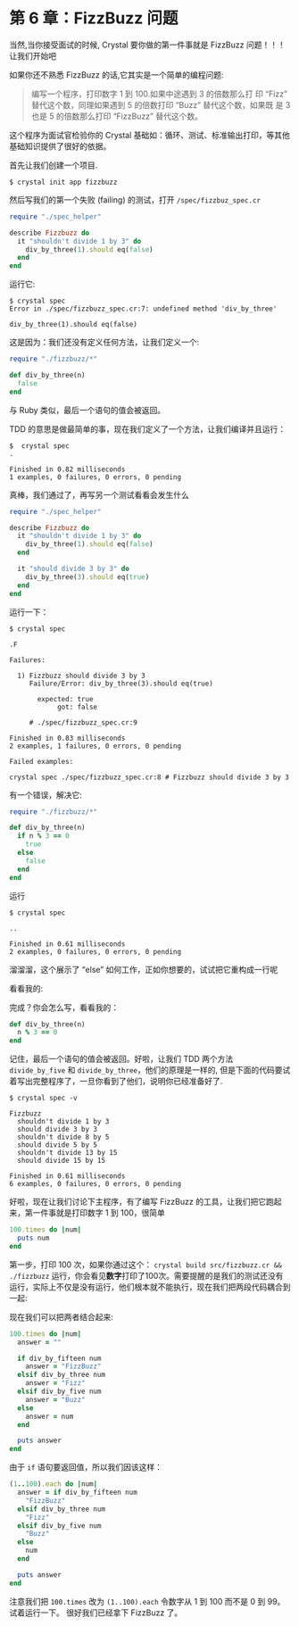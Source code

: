 # 第 6 章：FizzBuzz 问题

当然,当你接受面试的时候, Crystal 要你做的第一件事就是 FizzBuzz 问题！！！让我们开始吧

如果你还不熟悉 FizzBuzz 的话,它其实是一个简单的编程问题:

> 编写一个程序，打印数字 1 到 100.如果中途遇到 3 的倍数那么打
> 印 “Fizz” 替代这个数，同理如果遇到 5 的倍数打印 “Buzz” 替代这个数，如果既
> 是 3 也是 5 的倍数那么打印 “FizzBuzz” 替代这个数。

这个程序为面试官检验你的 Crystal 基础如：循环、测试、标准输出打印，等其他基础知识提供了很好的依据。

首先让我们创建一个项目.

    $ crystal init app fizzbuzz

然后写我们的第一个失败 (failing) 的测试，打开 `/spec/fizzbuz_spec.cr`

```ruby
require "./spec_helper"

describe Fizzbuzz do
  it "shouldn't divide 1 by 3" do
    div_by_three(1).should eq(false)
  end
end
```

运行它:

    $ crystal spec
    Error in ./spec/fizzbuzz_spec.cr:7: undefined method 'div_by_three'

    div_by_three(1).should eq(false)


这是因为：我们还没有定义任何方法，让我们定义一个:

```ruby
require "./fizzbuzz/*"

def div_by_three(n)
  false
end
```

与 Ruby 类似，最后一个语句的值会被返回。

TDD 的意思是做最简单的事，现在我们定义了一个方法，让我们编译并且运行：

    $  crystal spec
    .

    Finished in 0.82 milliseconds
    1 examples, 0 failures, 0 errors, 0 pending


真棒，我们通过了，再写另一个测试看看会发生什么

```ruby
require "./spec_helper"

describe Fizzbuzz do
  it "shouldn't divide 1 by 3" do
    div_by_three(1).should eq(false)
  end

  it "should divide 3 by 3" do
    div_by_three(3).should eq(true)
  end
end
```

运行一下：

    $ crystal spec

    .F

    Failures:

      1) Fizzbuzz should divide 3 by 3
         Failure/Error: div_by_three(3).should eq(true)

           expected: true
                got: false

         # ./spec/fizzbuzz_spec.cr:9

    Finished in 0.83 milliseconds
    2 examples, 1 failures, 0 errors, 0 pending

    Failed examples:

    crystal spec ./spec/fizzbuzz_spec.cr:8 # Fizzbuzz should divide 3 by 3

有一个错误，解决它:

```ruby
require "./fizzbuzz/*"

def div_by_three(n)
  if n % 3 == 0
    true
  else
    false
  end
end
```

运行

    $ crystal spec

    ..

    Finished in 0.61 milliseconds
    2 examples, 0 failures, 0 errors, 0 pending

溜溜溜，这个展示了 “else” 如何工作，正如你想要的，试试把它重构成一行呢

看看我的:

完成？你会怎么写，看看我的：

```ruby
def div_by_three(n)
  n % 3 == 0
end
```

记住，最后一个语句的值会被返回。好啦，让我们 TDD 两个方法 `divide_by_five` 和 `divide_by_three`，他们的原理是一样的,
但是下面的代码要试着写出完整程序了，一旦你看到了他们，说明你已经准备好了.


    $ crystal spec -v

    Fizzbuzz
      shouldn't divide 1 by 3
      should divide 3 by 3
      shouldn't divide 8 by 5
      should divide 5 by 5
      shouldn't divide 13 by 15
      should divide 15 by 15

    Finished in 0.61 milliseconds
    6 examples, 0 failures, 0 errors, 0 pending

好啦，现在让我们讨论下主程序，有了编写 FizzBuzz 的工具，让我们把它跑起来，第一件事就是打印数字 1 到 100，很简单

```ruby
100.times do |num|
  puts num
end
```

第一步，打印 100 次，如果你通过这个： `crystal build src/fizzbuzz.cr && ./fizzbuzz` 运行，你会看见**数字**打印了100次。需要提醒的是我们的测试还没有运行，实际上不仅是没有运行，他们根本就不能执行，现在我们把两段代码耦合到一起:

现在我们可以把两者结合起来:

```ruby
100.times do |num|
  answer = ""

  if div_by_fifteen num
    answer = "FizzBuzz"
  elsif div_by_three num
    answer = "Fizz"
  elsif div_by_five num
    answer = "Buzz"
  else
    answer = num
  end

  puts answer
end
```

由于 `if` 语句要返回值，所以我们因该这样：

```ruby
(1..100).each do |num|
  answer = if div_by_fifteen num
    "FizzBuzz"
  elsif div_by_three num
    "Fizz"
  elsif div_by_five num
    "Buzz"
  else
    num
  end

  puts answer
end
```

注意我们把 `100.times` 改为 `(1..100).each` 令数字从 1 到 100 而不是 0 到 99。
试着运行一下。
很好我们已经拿下 FizzBuzz 了。
